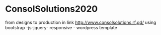 # ConsolSolutions2020
from designs to production in link 
http://www.consolsolutions.rf.gd/
using bootstrap -js-jquery- responsive - wordpress template 
